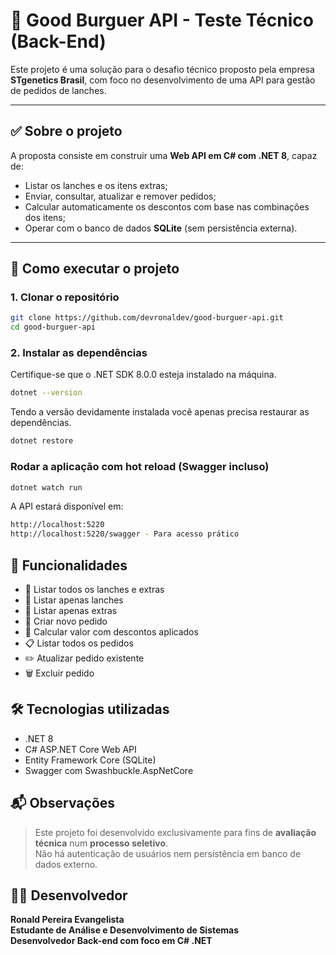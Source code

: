 ﻿# 🍔 Good Burguer API - Teste Técnico (Back-End)

Este projeto é uma solução para o desafio técnico proposto pela empresa **STgenetics Brasil**, 
com foco no desenvolvimento de uma API para gestão de pedidos de lanches.

---

## ✅ Sobre o projeto

A proposta consiste em construir uma **Web API em C# com .NET 8**, capaz de:

- Listar os lanches e os itens extras;
- Enviar, consultar, atualizar e remover pedidos;
- Calcular automaticamente os descontos com base nas combinações dos itens;
- Operar com o banco de dados **SQLite** (sem persistência externa).

---

## 🚀 Como executar o projeto

### 1. Clonar o repositório

```bash
git clone https://github.com/devronaldev/good-burguer-api.git
cd good-burguer-api
```

### 2. Instalar as dependências

Certifique-se que o .NET SDK 8.0.0 esteja instalado na máquina.

```bash
dotnet --version
```

Tendo a versão devidamente instalada você apenas precisa restaurar as dependências.

```bash
dotnet restore
```

### Rodar a aplicação com hot reload (Swagger incluso)

```bash
dotnet watch run
```

A API estará disponível em:
```bash
http://localhost:5220
http://localhost:5220/swagger - Para acesso prático
```

## 🧩 Funcionalidades

- 🍔 Listar todos os lanches e extras
- 🥪 Listar apenas lanches
- 🍟 Listar apenas extras
- 📝 Criar novo pedido
- 💸 Calcular valor com descontos aplicados
- 📋 Listar todos os pedidos
- ✏️ Atualizar pedido existente
- 🗑️ Excluir pedido  

## 🛠️ Tecnologias utilizadas
- .NET 8
- C# ASP.NET Core Web API
- Entity Framework Core (SQLite)
- Swagger com Swashbuckle.AspNetCore

## 📬 Observações

> Este projeto foi desenvolvido exclusivamente para fins de **avaliação técnica** num **processo seletivo**.  
> Não há autenticação de usuários nem persistência em banco de dados externo.

## 👨‍💻 Desenvolvedor

**Ronald Pereira Evangelista**  
**Estudante de Análise e Desenvolvimento de Sistemas**  
**Desenvolvedor Back-end com foco em C# .NET**